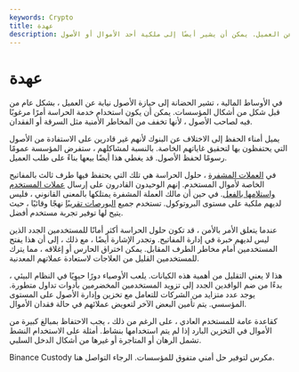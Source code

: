 ```yaml
---
keywords: Crypto
title: عهدة
description: عهدة. يشير إلى الاحتفاظ بالأصول نيابة عن العميل. يمكن أن يشير أيضًا إلى ملكية أحد الأموال أو الأصول.
---
```


# عهدة
في الأوساط المالية ، تشير الحضانة إلى حيازة الأصول نيابة عن العميل ، بشكل عام من قبل شكل من أشكال المؤسسات. يمكن أن يكون استخدام خدمة الحراسة أمرًا مرغوبًا فيه لصاحب الأصول ، لأنها تخفف من المخاطر الأمنية مثل السرقة أو الفقدان.

يميل أمناء الحفظ إلى الاختلاف عن البنوك لأنهم غير قادرين على الاستفادة من الأصول التي يحتفظون بها لتحقيق غاياتهم الخاصة. بالنسبة لمشاكلهم ، ستفرض المؤسسة عمومًا رسومًا لحفظ الأصول. قد يغطي هذا أيضًا بيعها بناءً على طلب العميل.

في [العملات المشفرة](/cryptocurrency) ، حلول الحراسة هي تلك التي يحتفظ فيها طرف ثالث بالمفاتيح الخاصة لأموال المستخدم. إنهم الوحيدون القادرون على إرسال [عملات المستخدم واستلامها بالفعل](/coin). في حين أن مالك العملة المشفرة يمتلكها بالمعنى القانوني ، فليس لديهم ملكية على مستوى البروتوكول. تستخدم جميع [البورصات تقريبًا](/exchange) نهجًا وقائيًا ، حيث يتيح لها توفير تجربة مستخدم أفضل.

عندما يتعلق الأمر بالأمن ، قد تكون حلول الحراسة أكثر أمانًا للمستخدمين الجدد الذين ليس لديهم خبرة في إدارة المفاتيح. وتجدر الإشارة أيضًا ، مع ذلك ، إلى أن هذا يفتح المستخدمين أمام مخاطر الطرف المقابل. يمكن اختراق الحارس أو إغلاقه ، مما يترك للمستخدمين القليل من العلاجات لاستعادة عملاتهم المعدنية.

هذا لا يعني التقليل من أهمية هذه الكيانات. يلعب الأوصياء دورًا حيويًا في النظام البيئي ، بدءًا من ضم الوافدين الجدد إلى تزويد المستخدمين المخضرمين بأدوات تداول متطورة. يوجد عدد متزايد من الشركات للتعامل مع تخزين وإدارة الأصول على المستوى المؤسسي. يتم تأمين البعض الآخر لتعويض عملائهم في حالة فقدان الأموال.

كقاعدة عامة للمستخدم العادي ، على الرغم من ذلك ، يجب الاحتفاظ بمبالغ كبيرة من الأموال في التخزين البارد إذا لم يتم استخدامها بنشاط. أمثلة على الاستخدام النشط تشمل الرهان أو المتاجرة أو غيرها من أشكال الدخل السلبي.

Binance Custody مكرس لتوفير حل أمني متفوق للمؤسسات. الرجاء التواصل هنا.

